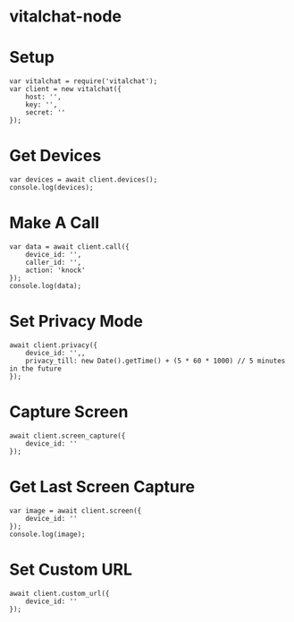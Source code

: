 # vitalchat-node

# Setup
```
var vitalchat = require('vitalchat');
var client = new vitalchat({
    host: '',
    key: '',
    secret: ''
});
```

# Get Devices
```
var devices = await client.devices();
console.log(devices);
```

# Make A Call
```
var data = await client.call({
    device_id: '',
    caller_id: '',
    action: 'knock'
});
console.log(data);
```

# Set Privacy Mode
```
await client.privacy({
    device_id: '',,
    privacy_till: new Date().getTime() + (5 * 60 * 1000) // 5 minutes in the future
});
```

# Capture Screen
```
await client.screen_capture({
    device_id: ''
});
```

# Get Last Screen Capture
```
var image = await client.screen({
    device_id: ''
});
console.log(image);
```

# Set Custom URL
```
await client.custom_url({
    device_id: ''
});
```

